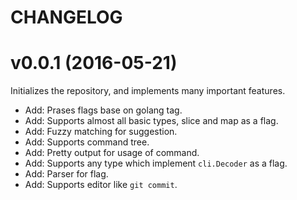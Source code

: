 CHANGELOG
=========

# v0.0.1 (2016-05-21)

Initializes the repository, and implements many important features.

* Add: Prases flags base on golang tag.
* Add: Supports almost all basic types, slice and map as a flag.
* Add: Fuzzy matching for suggestion.
* Add: Supports command tree.
* Add: Pretty output for usage of command.
* Add: Supports any type which implement `cli.Decoder` as a flag.
* Add: Parser for flag.
* Add: Supports editor like `git commit`.
